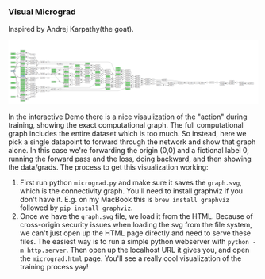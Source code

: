 ### Visual Micrograd
Inspired by Andrej Karpathy(the goat).

![vizualization](<action.png>)


In the interactive Demo there is a nice visaulization of the "action" during training, showing the exact computational graph. The full computational graph includes the entire dataset which is too much. So instead, here we pick a single datapoint to forward through the network and show that graph alone. In this case we're forwarding the origin (0,0) and a fictional label 0, running the forward pass and the loss, doing backward, and then showing the data/grads. The process to get this visualization working:

1. First run python `micrograd.py` and make sure it saves the `graph.svg`, which is the connectivity graph. You'll need to install graphviz if you don't have it. E.g. on my MacBook this is `brew install graphviz` followed by `pip install graphviz`.
2. Once we have the `graph.svg` file, we load it from the HTML. Because of cross-origin security issues when loading the svg from the file system, we can't just open up the HTML page directly and need to serve these files. The easiest way is to run a simple python webserver with `python -m http.server`. Then open up the localhost URL it gives you, and open the `micrograd.html` page. You'll see a really cool visualization of the training process yay!
